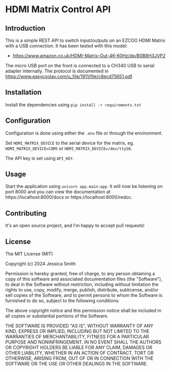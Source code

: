 # HDMI Matrix Control API

## Introduction

This is a simple REST API to switch input/outputs on an EZCOO HDMI Matrix with a USB connection. It has been tested with this model:

 - https://www.amazon.co.uk/HDMI-Matrix-Out-4K-60Hz/dp/B0B8H3JVP2

The micro USB port on the front is connected to a CH340 USB to serial adapter internally. The protocol is documented in https://www.easycoolav.com/u_file/1911/file/c8ecd75651.pdf.

## Installation

Install the dependencies using `pip install -r requirements.txt`

## Configuration

Configuration is done using either the `.env` file or through the environment.

Set `HDMI_MATRIX_DEVICE` to the serial device for the matrix, eg. `HDMI_MATRIX_DEVICE=COM5` or `HDMI_MATRIX_DEVICE=/dev/ttyS0`.

The API key is set using `API_KEY`.

## Usage

Start the application using `uvicorn app.main:app`. It will now be listening on port 8000 and you can view the documentation at https://localhost:8000/docs or https://localhost:8000/redoc.

## Contributing

It's an open source project, and I'm happy to accept pull requests!

## License

The MIT License (MIT)

Copyright (c) 2024 Jessica Smith

Permission is hereby granted, free of charge, to any person obtaining a copy
of this software and associated documentation files (the "Software"), to deal
in the Software without restriction, including without limitation the rights
to use, copy, modify, merge, publish, distribute, sublicense, and/or sell
copies of the Software, and to permit persons to whom the Software is
furnished to do so, subject to the following conditions:

The above copyright notice and this permission notice shall be included in
all copies or substantial portions of the Software.

THE SOFTWARE IS PROVIDED "AS IS", WITHOUT WARRANTY OF ANY KIND, EXPRESS OR
IMPLIED, INCLUDING BUT NOT LIMITED TO THE WARRANTIES OF MERCHANTABILITY,
FITNESS FOR A PARTICULAR PURPOSE AND NONINFRINGEMENT. IN NO EVENT SHALL THE
AUTHORS OR COPYRIGHT HOLDERS BE LIABLE FOR ANY CLAIM, DAMAGES OR OTHER
LIABILITY, WHETHER IN AN ACTION OF CONTRACT, TORT OR OTHERWISE, ARISING FROM,
OUT OF OR IN CONNECTION WITH THE SOFTWARE OR THE USE OR OTHER DEALINGS IN
THE SOFTWARE.
